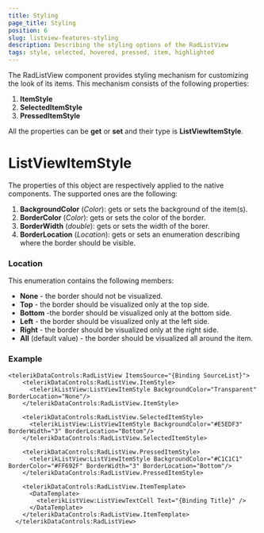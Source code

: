 ```yaml
---
title: Styling
page_title: Styling
position: 6
slug: listview-features-styling
description: Describing the styling options of the RadListView
tags: style, selected, hovered, pressed, item, highlighted
---
```


The RadListView component provides styling mechanism for customizing the look of its items. This mechanism consists of the following properties:

1. **ItemStyle**
2. **SelectedItemStyle**
3. **PressedItemStyle**

All the properties can be **get** or **set** and their type is **ListViewItemStyle**.

# ListViewItemStyle

The properties of this object are respectively applied to the native components. The supported ones are the following:

1. **BackgroundColor** (*Color*): gets or sets the background of the item(s).
2. **BorderColor** (*Color*): gets or sets the color of the border.
3. **BorderWidth** (*double*): gets or sets the width of the borer.
4. **BorderLocation** (*Location*): gets or sets an enumeration describing where the border should be visible.



### Location

This enumeration contains the following members:

- **None** - the border should not be visualized.
- **Top** - the border should be visualized only at the top side.
- **Bottom** -the border should be visualized only at the bottom side.
- **Left** - the border should be visualized only at the left side.
- **Right** - the border should be visualized only at the right side.
- **All** (default value) - the border should be visualized all around the item.

### Example

	<telerikDataControls:RadListView ItemsSource="{Binding SourceList}">
	    <telerikDataControls:RadListView.ItemStyle>
	      <telerikListView:ListViewItemStyle BackgroundColor="Transparent" BorderLocation="None"/>
	    </telerikDataControls:RadListView.ItemStyle>

	    <telerikDataControls:RadListView.SelectedItemStyle>
	      <telerikListView:ListViewItemStyle BackgroundColor="#E5EDF3" BorderWidth="3" BorderLocation="Bottom"/>
	    </telerikDataControls:RadListView.SelectedItemStyle>

	    <telerikDataControls:RadListView.PressedItemStyle>
	      <telerikListView:ListViewItemStyle BackgroundColor="#C1C1C1" BorderColor="#FF692F" BorderWidth="3" BorderLocation="Bottom"/>
	    </telerikDataControls:RadListView.PressedItemStyle>

	    <telerikDataControls:RadListView.ItemTemplate>
	      <DataTemplate>
	        <telerikListView:ListViewTextCell Text="{Binding Title}" />
	      </DataTemplate>
	    </telerikDataControls:RadListView.ItemTemplate>
	  </telerikDataControls:RadListView>